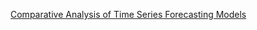[Comparative Analysis of Time Series Forecasting Models ](https://github.com/Mehedi24434/TM_Model/blob/main/Comparative%20Analysis%20of%20Time%20Series%20Forecasting%20Models%20.pdf)
